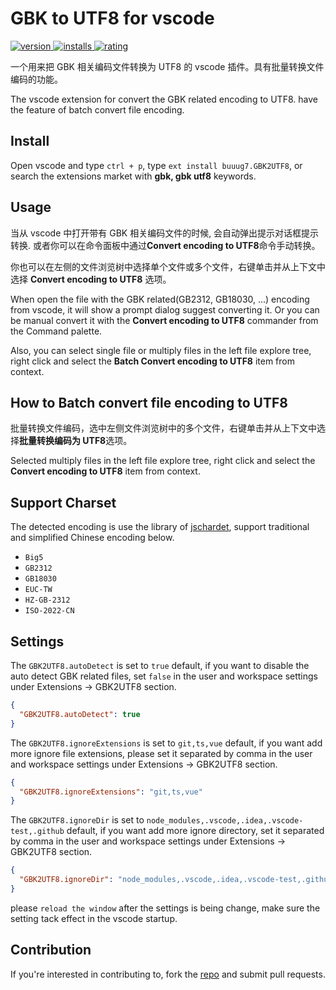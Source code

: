# GBK to UTF8 for vscode

<p>
    <a href="https://marketplace.visualstudio.com/items?itemName=buuug7.gbk2utf8">
        <img src="https://vsmarketplacebadge.apphb.com/version-short/buuug7.gbk2utf8.svg" alt="version">
    </a>
    <a href="https://marketplace.visualstudio.com/items?itemName=buuug7.gbk2utf8">
        <img src="https://vsmarketplacebadge.apphb.com/installs-short/buuug7.gbk2utf8.svg" alt="installs">
    </a>
    <a href="https://marketplace.visualstudio.com/items?itemName=buuug7.gbk2utf8">
        <img src="https://vsmarketplacebadge.apphb.com/rating-short/buuug7.gbk2utf8.svg" alt="rating">
    </a>
</p>

一个用来把 GBK 相关编码文件转换为 UTF8 的 vscode 插件。具有批量转换文件编码的功能。

The vscode extension for convert the GBK related encoding to UTF8. have the feature of batch convert file encoding.

## Install

Open vscode and type `ctrl + p`, type `ext install buuug7.GBK2UTF8`, or search the extensions market with **gbk, gbk
utf8** keywords.

## Usage

当从 vscode 中打开带有 GBK 相关编码文件的时候, 会自动弹出提示对话框提示转换. 或者你可以在命令面板中通过**Convert encoding to UTF8**命令手动转换。

你也可以在左侧的文件浏览树中选择单个文件或多个文件，右键单击并从上下文中选择 **Convert encoding to UTF8** 选项。

When open the file with the GBK related(GB2312, GB18030, ...) encoding from vscode, it will show a prompt dialog suggest
converting it. Or you can be manual convert it with the **Convert encoding to UTF8** commander from the Command palette.

Also, you can select single file or multiply files in the left file explore tree, right click and select the **Batch
Convert encoding to UTF8** item from context.

## How to Batch convert file encoding to UTF8

批量转换文件编码，选中左侧文件浏览树中的多个文件，右键单击并从上下文中选择**批量转换编码为 UTF8**选项。

Selected multiply files in the left file explore tree, right click and select the **Convert encoding to UTF8** item from
context.

## Support Charset

The detected encoding is use the library of [jschardet](https://github.com/aadsm/jschardet), support traditional and
simplified Chinese encoding below.

- `Big5`
- `GB2312`
- `GB18030`
- `EUC-TW`
- `HZ-GB-2312`
- `ISO-2022-CN`

## Settings

The `GBK2UTF8.autoDetect` is set to `true` default, if you want to disable the auto detect GBK related files,
set `false` in the user and workspace settings under Extensions -> GBK2UTF8 section.

```json
{
  "GBK2UTF8.autoDetect": true
}
```

The `GBK2UTF8.ignoreExtensions` is set to `git,ts,vue` default, if you want add more ignore file extensions, please set
it separated by comma in the user and workspace settings under Extensions -> GBK2UTF8 section.

```json
{
  "GBK2UTF8.ignoreExtensions": "git,ts,vue"
}
```

The `GBK2UTF8.ignoreDir` is set to `node_modules,.vscode,.idea,.vscode-test,.github` default, if you want add more
ignore directory, set it separated by comma in the user and workspace settings under Extensions -> GBK2UTF8 section.

```json
{
  "GBK2UTF8.ignoreDir": "node_modules,.vscode,.idea,.vscode-test,.github"
}
```

please `reload the window` after the settings is being change, make sure the setting tack effect in the vscode startup.

## Contribution

If you're interested in contributing to, fork the [repo](https://github.com/buuug7/gbk2utf8-vscode.git) and submit pull
requests.
